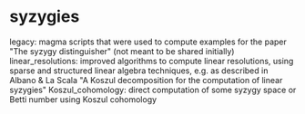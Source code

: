 # syzygies

legacy: magma scripts that were used to compute examples for the paper "The syzygy distinguisher" (not meant to be shared initially)
linear_resolutions: improved algorithms to compute linear resolutions, using sparse and structured linear algebra techniques, e.g. as described in Albano & La Scala "A Koszul decomposition for the computation of linear syzygies"
Koszul_cohomology: direct computation of some syzygy space or Betti number using Koszul cohomology
